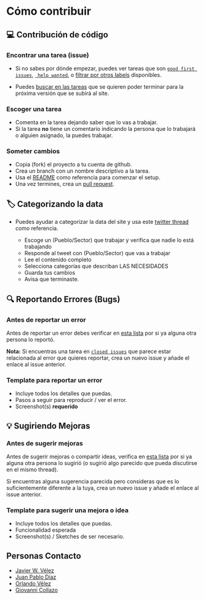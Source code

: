 # Cómo contribuir

## 💻 Contribución de código

### Encontrar una tarea (issue)

* Si no sabes por dónde empezar, puedes ver tareas que son [`good first issues`](https://github.com/Code4PuertoRico/suministrospr/labels/good%20first%20issue), [` help wanted`](https://github.com/Code4PuertoRico/suministrospr/labels/help%20wanted), o [filtrar por otros labels](https://github.com/Code4PuertoRico/suministrospr/labels) disponibles. 

* Puedes [buscar en las tareas](https://github.com/Code4PuertoRico/suministrospr/milestones) que se quieren poder terminar para la próxima versión que se subirá al site. 
  
### Escoger una tarea
- Comenta en la tarea dejando saber que lo vas a trabajar. 
- Si la tarea **no** tiene un comentario indicando la persona que lo trabajará o alguien asignado, la puedes trabajar.

### Someter cambios
- Copia (fork) el proyecto a tu cuenta de github. 
- Crea un branch con un nombre descriptivo a la tarea.
- Usa el [README](https://github.com/Code4PuertoRico/suministrospr/blob/master/README.md) como referencia para comenzar el setup. 
- Una vez termines, crea un [pull request](https://help.github.com/en/articles/creating-a-pull-request).

## 🏷 Categorizando la data

* Puedes ayudar a categorizar la data del site y usa este [twitter thread](https://twitter.com/gcollazo/status/12188988457001492490) como referencia. 

  * Escoge un (Pueblo/Sector) que trabajar y verifica que nadie lo está trabajando
  * Responde al tweet con (Pueblo/Sector) que vas a trabajar
  * Lee el contenido completo
  * Selecciona categorías que describan LAS NECESIDADES
  * Guarda tus cambios
  * Avisa que terminaste. 

## 🔍 Reportando Errores (Bugs) 

### Antes de reportar un error

Antes de reportar un error debes verificar en [esta lista](https://github.com/Code4PuertoRico/suministrospr/issues?q=is%3Aissue+label%3Abug) por si ya alguna otra persona lo reportó. 

**Nota:** Si encuentras una tarea en [`closed issues`](https://github.com/Code4PuertoRico/suministrospr/issues?q=is%3Aissue+is%3Aclosed) que parece estar relacionada al error que quieres reportar, crea un nuevo issue y añade el enlace al issue anterior. 

### Template para reportar un error
- Incluye todos los detalles que puedas. 
- Pasos a seguir para reproducir / ver el error. 
- Screenshot(s) **requerido**

## 💡 Sugiriendo Mejoras

### Antes de sugerir mejoras

Antes de sugerir mejoras o compartir ideas, verifica en [esta lista](https://github.com/Code4PuertoRico/suministrospr/issues?q=is%3Aopen+is%3Aissue) por si ya alguna otra persona lo sugirió (o sugirió algo parecido que pueda discutirse en el mismo thread). 

Si encuentras alguna sugerencia parecida pero consideras que es lo suficientemente diferente a la tuya, crea un nuevo issue y añade el enlace al issue anterior. 

### Template para sugerir una mejora o idea
- Incluye todos los detalles que puedas.
- Funcionalidad esperada
- Screenshot(s) / Sketches de ser necesario. 

## Personas Contacto
- [Javier W. Vélez](https://twitter.com/jwvelez)
- [Juan Pablo Díaz](https://twitter.com/juanpipr)
- [Orlando Vélez](https://twitter.com/oajvelez)
- [Giovanni Collazo](https://twitter.com/gcollazo)